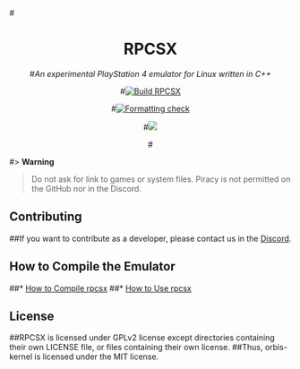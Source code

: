 #<div align="center">
   
# RPCSX
#*An experimental PlayStation 4 emulator for Linux written in C++*

#[![Build RPCSX](../../../actions/workflows/rpcsx.yml/badge.svg)](../../../actions/workflows/rpcsx.yml)

#[![Formatting check](../../../actions/workflows/format.yml/badge.svg)](../../../actions/workflows/format.yml)

#[![](https://img.shields.io/discord/252023769500090368?color=5865F2&logo=discord&logoColor=white)](https://discord.gg/t6dzA4wUdG)

#</div>

#> **Warning** <br/>
> Do not ask for link to games or system files. Piracy is not permitted on the GitHub nor in the Discord.


## Contributing

##If you want to contribute as a developer, please contact us in the [Discord](https://discord.gg/t6dzA4wUdG).

## How to Compile the Emulator 

##* [How to Compile rpcsx](BUILDING.md)
##* [How to Use rpcsx](USAGE.md)

## License

##RPCSX is licensed under GPLv2 license except directories containing their own LICENSE file, or files containing their own license.
##Thus, orbis-kernel is licensed under the MIT license.

